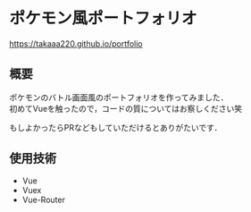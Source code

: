 # ポケモン風ポートフォリオ
https://takaaa220.github.io/portfolio

## 概要
ポケモンのバトル画面風のポートフォリオを作ってみました．  
初めてVueを触ったので，コードの質についてはお察しください笑

もしよかったらPRなどもしていただけるとありがたいです．


## 使用技術
- Vue
- Vuex
- Vue-Router
